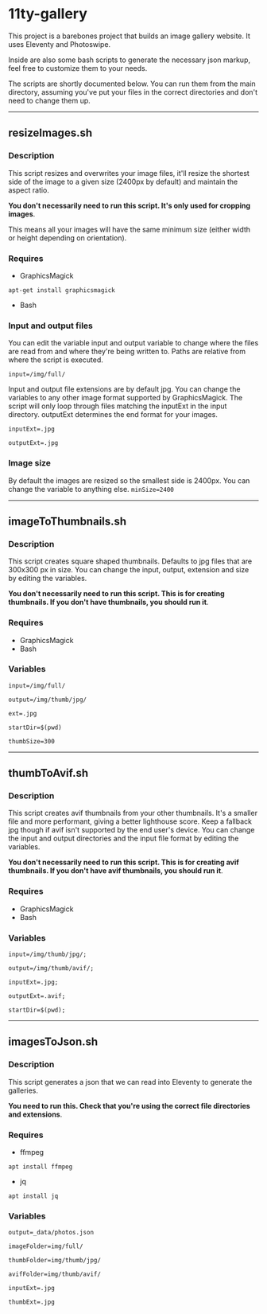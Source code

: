 # 11ty-gallery

This project is a barebones project that builds an image gallery website. It uses Eleventy and Photoswipe.

Inside are also some bash scripts to generate the necessary json markup, feel free to customize them to your needs.

The scripts are shortly documented below. You can run them from the main directory, assuming you've put your files in the correct directories and don't need to change them up.

---

## resizeImages.sh
### Description
This script resizes and overwrites your image files, it'll resize the shortest side of the image to a given size (2400px by default) and maintain the aspect ratio.

__You don't necessarily need to run this script. It's only used for cropping images__.

This means all your images will have the same minimum size (either width or height depending on orientation).

### Requires
- GraphicsMagick

```apt-get install graphicsmagick```

- Bash

### Input and output files
You can edit the variable input and output variable to change where the files are read from and where they're being written to. Paths are relative from where the script is executed.

```input=/img/full/```

Input and output file extensions are by default jpg. You can change the variables to any other image format supported by GraphicsMagick. The script will only loop through files matching the inputExt in the input directory. outputExt determines the end format for your images.

```inputExt=.jpg```

```outputExt=.jpg```


### Image size
By default the images are resized so the smallest side is 2400px. You can change the variable to anything else.
```minSize=2400```

---

## imageToThumbnails.sh
### Description
This script creates square shaped thumbnails. Defaults to jpg files that are 300x300 px in size. You can change the input, output, extension and size by editing the variables.

__You don't necessarily need to run this script. This is for creating thumbnails. If you don't have thumbnails, you should run it__.

### Requires
- GraphicsMagick
- Bash

### Variables 

```input=/img/full/```

```output=/img/thumb/jpg/```

```ext=.jpg```

```startDir=$(pwd)```

```thumbSize=300```

---

## thumbToAvif.sh
### Description
This script creates avif thumbnails from your other thumbnails. It's a smaller file and more performant, giving a better lighthouse score. Keep a fallback jpg though if avif isn't supported by the end user's device. You can change the input and output directories and the input file format by editing the variables.

__You don't necessarily need to run this script. This is for creating avif thumbnails. If you don't have avif thumbnails, you should run it__.

### Requires
- GraphicsMagick
- Bash

### Variables

```input=/img/thumb/jpg/;```

```output=/img/thumb/avif/;```

```inputExt=.jpg;```

```outputExt=.avif;```

```startDir=$(pwd);```

---

## imagesToJson.sh
### Description
This script generates a json that we can read into Eleventy to generate the galleries.

__You need to run this. Check that you're using the correct file directories and extensions__.

### Requires
- ffmpeg

```apt install ffmpeg```

- jq

```apt install jq```

### Variables

```output=_data/photos.json```

```imageFolder=img/full/```

```thumbFolder=img/thumb/jpg/```

```avifFolder=img/thumb/avif/```

```inputExt=.jpg```

```thumbExt=.jpg```

